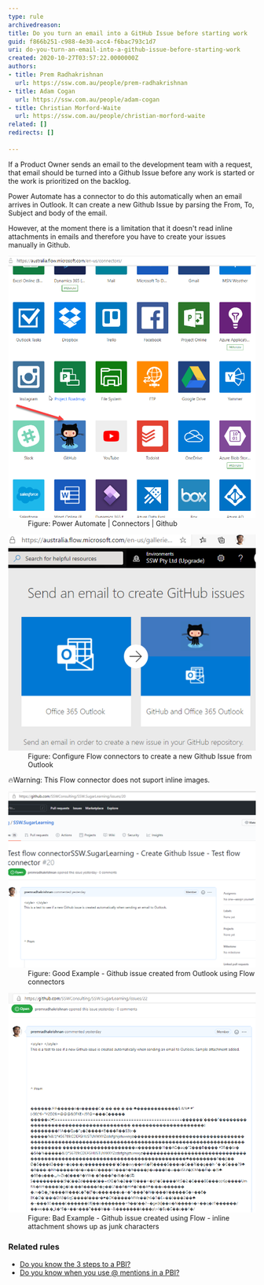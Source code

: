 ```yaml
---
type: rule
archivedreason: 
title: Do you turn an email into a GitHub Issue before starting work
guid: f866b251-c988-4e30-acc4-f6bac793c1d7
uri: do-you-turn-an-email-into-a-github-issue-before-starting-work
created: 2020-10-27T03:57:22.0000000Z
authors:
- title: Prem Radhakrishnan
  url: https://ssw.com.au/people/prem-radhakrishnan
- title: Adam Cogan
  url: https://ssw.com.au/people/adam-cogan
- title: Christian Morford-Waite
  url: https://ssw.com.au/people/christian-morford-waite
related: []
redirects: []

---
```


If a Product Owner sends an email to the development team with a request, that email should be turned into a Github Issue before any work is started or the work is prioritized on the backlog. 



Power Automate has a connector to do this automatically when an email arrives in Outlook. It can create a new Github Issue by parsing the From, To, Subject and body of the email. 




However, at the moment there is a limitation that it doesn't read inline attachments in emails and therefore you have to create your issues manually in Github.


<!--endintro-->

<dl class="image"><dt>
         <img src="email-to-github-issue2.png" alt="In Power Automate choose Github" style="width:800px;">
      </dt><dd>Figure: Power Automate | Connectors | Github<br></dd></dl><dl class="image"><dt>
         <img src="email-to-github-issue1.png" alt="Use Flow connectors in Power Automate to create a new Github Issue from Outlook">
      </dt><dd>Figure: Configure Flow connectors to create a new Github Issue from Outlook<br></dd></dl>
🔥Warning: This Flow connector does not suport inline images.


<dl class="goodImage"><dt>
         <img src="email-to-github-issue3.png" alt="Good Example - Github issue created automatically from Outlook">
      </dt>  
      <dd>Figure: Good Example - Github issue created from Outlook using Flow connectors <br></dd></dl>

 
<dl class="badImage"><dt>
         <img src="email-to-github-issue.png" alt="Bad Example - inline attachment shows up as junk characters">
      </dt>  
      <dd>Figure: Bad Example - Github issue created using Flow - inline attachment shows up as junk characters<br></dd></dl>


### Related rules


* [Do you know the 3 steps to a PBI?](/do-you-know-the-3-steps-to-a-pbi)
* [Do you know when you use @ mentions in a PBI?](/when-you-use-mentions-in-a-pbi)
